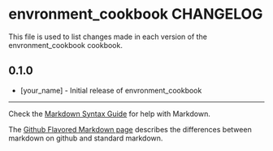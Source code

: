 # envronment_cookbook CHANGELOG

This file is used to list changes made in each version of the envronment_cookbook cookbook.

## 0.1.0
- [your_name] - Initial release of envronment_cookbook

- - -
Check the [Markdown Syntax Guide](http://daringfireball.net/projects/markdown/syntax) for help with Markdown.

The [Github Flavored Markdown page](http://github.github.com/github-flavored-markdown/) describes the differences between markdown on github and standard markdown.
